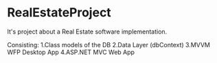 # RealEstateProject
It's project about a Real Estate software implementation.

Consisting:
1.Class models of the DB
2.Data Layer (dbContext)
3.MVVM WFP Desktop App
4.ASP.NET MVC Web App

